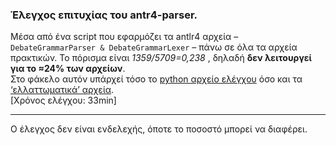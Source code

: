 ###  Έλεγχος επιτυχίας του antr4-parser. 
Μέσα από ένα script που εφαρμόζει τα antlr4 αρχεία – `DebateGrammarParser & DebateGrammarLexer` – πάνω σε όλα τα αρχεία πρακτικών. Το πόρισμα είναι _1359/5709=0,238_ , δηλαδή **δεν λειτουργεί για το ≈24% των αρχείων**. <br/>
Στο φάκελο αυτόν υπάρχεί τόσο το [python αρχείο ελέγχου](https://github.com/john-papani/diploma/blob/doc_parser/diploma_python_data_scrapping/antlr4_checking/antlr4_parser_check.py) όσο και τα [‘ελλαττωματικά’ αρχεία](https://github.com/john-papani/diploma/blob/doc_parser/diploma_python_data_scrapping/antlr4_checking/files_with_problem_16-06-2023.txt). <br>
[Χρόνος ελέγχου: 33min]

--- 

Ο έλεγχος δεν είναι ενδελεχής, όποτε το ποσοστό μπορεί να διαφέρει.
